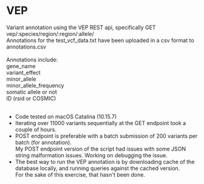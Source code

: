 # VEP
Variant annotation using the VEP REST api, specifically GET vep/:species/region/:region/:allele/ \
Annotations for the test_vcf_data.txt have been uploaded in a csv format to annotations.csv\
\
Annotations include:\
gene_name\
variant_effect\
minor_allele\
minor_allele_frequency\
somatic allele or not\
ID (rsid or COSMIC)
<br/>
<br/>
- Code tested on macOS Catalina (10.15.7)
- Iterating over 11000 variants sequentially at the GET endpoint took a couple of hours.
- POST endpoint is preferable with a batch submission of 200 variants per batch (for annotation).\
  My POST endpoint version of the script had issues with some JSON string malformation issues. Working on debugging the issue.
- The best way to run the VEP annotation is by downloading cache of the database locally, and running queries against the cached version.\
  For the sake of this exercise, that hasn't been done.

